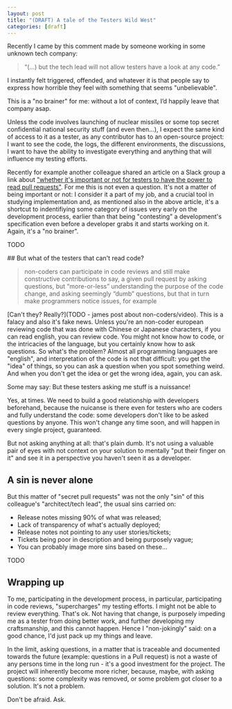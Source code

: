 ```yaml
---
layout: post
title: "(DRAFT) A tale of the Testers Wild West"
categories: [draft]
---
```



Recently I came by this comment made by someone working in some unknown tech company:

> “(...) but the tech lead will not allow testers have a look at any code.”


I instantly felt triggered, offended, and whatever it is that people say to express how horrible they feel with something that seems "unbelievable".

This is a "no brainer" for me: without a lot of context, I’d happily leave that company asap.

Unless the code involves launching of nuclear missiles or some top secret confidential national security stuff (and even then…), I expect the same kind of access to it as a tester, as any contributor has to an open-source project: I want to see the code, the logs, the different environments, the discussions, I want to have the ability to investigate everything and anything that will influence my testing efforts.

Recently for example another colleague shared an article on a Slack group a link about ["whether it's important or not for testers to have the power to read pull requests"](https://dustyjuhl.com/2019/01/14/is-it-important-for-testers-to-read-pull-requests/). For me this is not even a question. It's not a matter of being important or not: I consider it a part of my job, and a crucial tool in studying implementation and, as mentioned also in the above article, it's a shortcut to indentifiying some category of issues very early on the development process, earlier than that being "contesting" a development's specification even before a developer grabs it and starts working on it. Again, it's a "no brainer".

TODO

## But what of the testers that can't read code?

> non-coders can participate in code reviews and still make constructive contributions to say, a given pull request
by asking questions, but “more-or-less” understanding the purpose of the code change, and asking seemingly “dumb” questions, but that in turn make programmers notice issues, for example

[Can't they? Really?](TODO - james post about non-coders/video). This is a falacy and also it's fake news. Unless you're an non-coder european reviewing code that was done with Chinese or Japanese characters, if you can read english, you can review code. You might not know how to code, or the intricacies of the language, but you certainly know how to ask questions. So what's the problem?
Almost all programming languages are "english", and interpretation of the code is not that difficult: you get the "idea" of things, so you can ask a question when you spot something weird. And when you don't get the idea or get the wrong idea, again, you can ask.

Some may say: But these testers asking me stuff is a nuissance!

Yes, at times. We need to build a good relationship with developers beforehand, because the nuicanse is there even for testers who are coders and fully understand the code: some developers don't like to be asked questions by anyone. This won't change any time soon, and will happen in every single project, guaranteed.

But not asking anything at all: that's plain dumb. It's not using a valuable pair of eyes with not context on your solution to mentally "put their finger on it" and see it in a perspective you haven't seen it as a developer.

## A sin is never alone

But this matter of "secret pull requests" was not the only "sin" of this colleague's "architect/tech lead", the usual sins carried on:

- Release notes missing 90% of what was released;
- Lack of transparency of what's actually deployed;
- Release notes not pointing to any user stories/tickets;
- Tickets being poor in description and being purposely vague;
- You can probably image more sins based on these...

TODO

## Wrapping up

To me, participating in the development process, in particular, participating in code reviews, "supercharges" my testing efforts. I might not be able to review everything. That's ok. Not having that change, is purposely impeding me as a tester from doing better work, and further developing my craftsmanship, and this cannot happen. Hence I "non-jokingly" said: on a good chance, I'd just pack up my things and leave.

In the limit, asking questions, in a matter that is traceable and documented towards the future (example: questions in a Pull request) is not a waste of any persons time in the long run - it's a good investment for the project. The project will inherently become more richer, because, maybe, with asking questions: some complexity was removed, or some problem got closer to a solution. It's not a problem.

Don't be afraid. Ask.